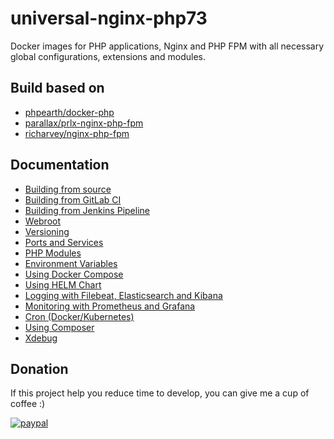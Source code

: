 # universal-nginx-php73

Docker images for PHP applications, Nginx and PHP FPM with all necessary global configurations, extensions and modules.

## Build based on

- [phpearth/docker-php](https://github.com/phpearth/docker-php)
- [parallax/prlx-nginx-php-fpm](https://github.com/parallax/prlx-nginx-php-fpm)
- [richarvey/nginx-php-fpm](https://github.com/richarvey/nginx-php-fpm)

## Documentation

- [Building from source](docs/building.md)
- [Building from GitLab CI](docs/gitlab-ci.md)
- [Building from Jenkins Pipeline](docs/jenkins-pipeline.md)
- [Webroot](docs/webroot.md)
- [Versioning](docs/versioning.md)
- [Ports and Services](docs/ports-services.md)
- [PHP Modules](docs/php-modules.md)
- [Environment Variables](docs/env-variables.md)
- [Using Docker Compose](docs/docker-compose.md)
- [Using HELM Chart](docs/helm-chart.md)
- [Logging with Filebeat, Elasticsearch and Kibana](docs/logging.md)
- [Monitoring with Prometheus and Grafana](docs/monitoring.md)
- [Cron (Docker/Kubernetes)](docs/cron.md)
- [Using Composer](docs/composer.md)
- [Xdebug](docs/xdebug.md)

## Donation
If this project help you reduce time to develop, you can give me a cup of coffee :) 

[![paypal](https://www.paypalobjects.com/en_US/i/btn/btn_donateCC_LG.gif)](https://www.paypal.com/cgi-bin/webscr?cmd=_s-xclick&hosted_button_id=R2GUUDA73BHQG)